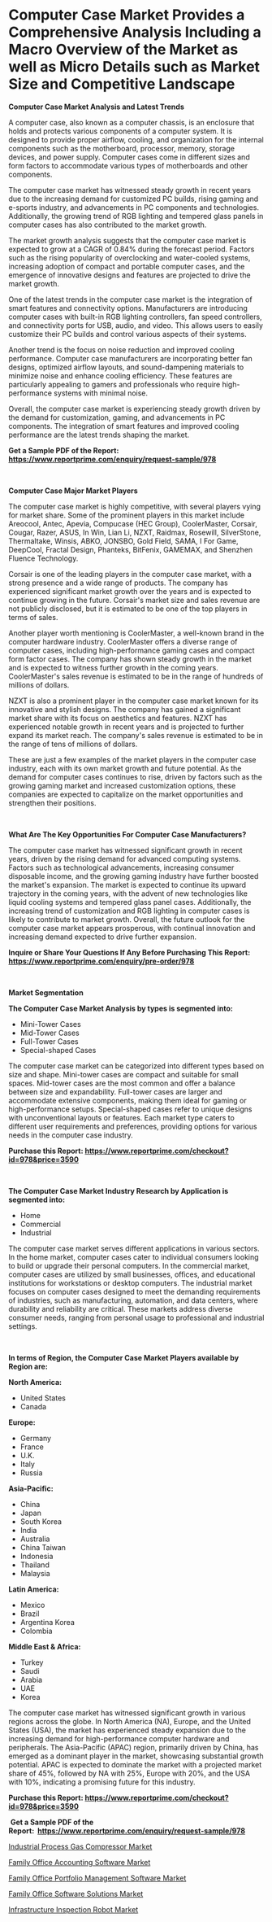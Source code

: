 <p><h1>Computer Case Market Provides a Comprehensive Analysis Including a Macro Overview of the Market as well as Micro Details such as Market Size and Competitive Landscape</h1></p><p><strong>Computer Case Market Analysis and Latest Trends</strong></p>
<p><p>A computer case, also known as a computer chassis, is an enclosure that holds and protects various components of a computer system. It is designed to provide proper airflow, cooling, and organization for the internal components such as the motherboard, processor, memory, storage devices, and power supply. Computer cases come in different sizes and form factors to accommodate various types of motherboards and other components.</p><p>The computer case market has witnessed steady growth in recent years due to the increasing demand for customized PC builds, rising gaming and e-sports industry, and advancements in PC components and technologies. Additionally, the growing trend of RGB lighting and tempered glass panels in computer cases has also contributed to the market growth.</p><p>The market growth analysis suggests that the computer case market is expected to grow at a CAGR of 0.84% during the forecast period. Factors such as the rising popularity of overclocking and water-cooled systems, increasing adoption of compact and portable computer cases, and the emergence of innovative designs and features are projected to drive the market growth.</p><p>One of the latest trends in the computer case market is the integration of smart features and connectivity options. Manufacturers are introducing computer cases with built-in RGB lighting controllers, fan speed controllers, and connectivity ports for USB, audio, and video. This allows users to easily customize their PC builds and control various aspects of their systems.</p><p>Another trend is the focus on noise reduction and improved cooling performance. Computer case manufacturers are incorporating better fan designs, optimized airflow layouts, and sound-dampening materials to minimize noise and enhance cooling efficiency. These features are particularly appealing to gamers and professionals who require high-performance systems with minimal noise.</p><p>Overall, the computer case market is experiencing steady growth driven by the demand for customization, gaming, and advancements in PC components. The integration of smart features and improved cooling performance are the latest trends shaping the market.</p></p>
<p><strong>Get a Sample PDF of the Report:&nbsp; <a href="https://www.reportprime.com/enquiry/request-sample/978">https://www.reportprime.com/enquiry/request-sample/978</a></strong></p>
<p>&nbsp;</p>
<p><strong>Computer Case Major Market Players</strong></p>
<p><p>The computer case market is highly competitive, with several players vying for market share. Some of the prominent players in this market include Areocool, Antec, Apevia, Compucase (HEC Group), CoolerMaster, Corsair, Cougar, Razer, ASUS, In Win, Lian Li, NZXT, Raidmax, Rosewill, SilverStone, Thermaltake, Winsis, ABKO, JONSBO, Gold Field, SAMA, I For Game, DeepCool, Fractal Design, Phanteks, BitFenix, GAMEMAX, and Shenzhen Fluence Technology.</p><p>Corsair is one of the leading players in the computer case market, with a strong presence and a wide range of products. The company has experienced significant market growth over the years and is expected to continue growing in the future. Corsair's market size and sales revenue are not publicly disclosed, but it is estimated to be one of the top players in terms of sales.</p><p>Another player worth mentioning is CoolerMaster, a well-known brand in the computer hardware industry. CoolerMaster offers a diverse range of computer cases, including high-performance gaming cases and compact form factor cases. The company has shown steady growth in the market and is expected to witness further growth in the coming years. CoolerMaster's sales revenue is estimated to be in the range of hundreds of millions of dollars.</p><p>NZXT is also a prominent player in the computer case market known for its innovative and stylish designs. The company has gained a significant market share with its focus on aesthetics and features. NZXT has experienced notable growth in recent years and is projected to further expand its market reach. The company's sales revenue is estimated to be in the range of tens of millions of dollars.</p><p>These are just a few examples of the market players in the computer case industry, each with its own market growth and future potential. As the demand for computer cases continues to rise, driven by factors such as the growing gaming market and increased customization options, these companies are expected to capitalize on the market opportunities and strengthen their positions.</p></p>
<p>&nbsp;</p>
<p><strong>What Are The Key Opportunities For Computer Case Manufacturers?</strong></p>
<p><p>The computer case market has witnessed significant growth in recent years, driven by the rising demand for advanced computing systems. Factors such as technological advancements, increasing consumer disposable income, and the growing gaming industry have further boosted the market's expansion. The market is expected to continue its upward trajectory in the coming years, with the advent of new technologies like liquid cooling systems and tempered glass panel cases. Additionally, the increasing trend of customization and RGB lighting in computer cases is likely to contribute to market growth. Overall, the future outlook for the computer case market appears prosperous, with continual innovation and increasing demand expected to drive further expansion.</p></p>
<p><strong>Inquire or Share Your Questions If Any Before Purchasing This Report: <a href="https://www.reportprime.com/enquiry/pre-order/978">https://www.reportprime.com/enquiry/pre-order/978</a></strong></p>
<p>&nbsp;</p>
<p><strong>Market Segmentation</strong></p>
<p><strong>The Computer Case Market Analysis by types is segmented into:</strong></p>
<p><ul><li>Mini-Tower Cases</li><li>Mid-Tower Cases</li><li>Full-Tower Cases</li><li>Special-shaped Cases</li></ul></p>
<p><p>The computer case market can be categorized into different types based on size and shape. Mini-tower cases are compact and suitable for small spaces. Mid-tower cases are the most common and offer a balance between size and expandability. Full-tower cases are larger and accommodate extensive components, making them ideal for gaming or high-performance setups. Special-shaped cases refer to unique designs with unconventional layouts or features. Each market type caters to different user requirements and preferences, providing options for various needs in the computer case industry.</p></p>
<p><strong>Purchase this Report:&nbsp;<a href="https://www.reportprime.com/checkout?id=978&price=3590">https://www.reportprime.com/checkout?id=978&price=3590</a></strong></p>
<p>&nbsp;</p>
<p><strong>The Computer Case Market Industry Research by Application is segmented into:</strong></p>
<p><ul><li>Home</li><li>Commercial</li><li>Industrial</li></ul></p>
<p><p>The computer case market serves different applications in various sectors. In the home market, computer cases cater to individual consumers looking to build or upgrade their personal computers. In the commercial market, computer cases are utilized by small businesses, offices, and educational institutions for workstations or desktop computers. The industrial market focuses on computer cases designed to meet the demanding requirements of industries, such as manufacturing, automation, and data centers, where durability and reliability are critical. These markets address diverse consumer needs, ranging from personal usage to professional and industrial settings.</p></p>
<p>&nbsp;</p>
<p><strong>In terms of Region, the Computer Case Market Players available by Region are:</strong></p>
<p>
    <p> <strong> North America: </strong>
        <ul>
            <li>United States</li>
            <li>Canada</li>
        </ul>
        </p> 
    <p> <strong> Europe: </strong>
        <ul>
            <li>Germany</li>
            <li>France</li>
            <li>U.K.</li>
            <li>Italy</li>
            <li>Russia</li>
        </ul>
        </p> 
    <p> <strong> Asia-Pacific: </strong>
        <ul>
            <li>China</li>
            <li>Japan</li>
            <li>South Korea</li>
            <li>India</li>
            <li>Australia</li>
            <li>China Taiwan</li>
            <li>Indonesia</li>
            <li>Thailand</li>
            <li>Malaysia</li>
        </ul>
        </p> 
    <p> <strong> Latin America: </strong>
        <ul>
            <li>Mexico</li>
            <li>Brazil</li>
            <li>Argentina Korea</li>
            <li>Colombia</li>
        </ul>
        </p> 
    <p> <strong> Middle East & Africa: </strong>
        <ul>
            <li>Turkey</li>
            <li>Saudi</li>
            <li>Arabia</li>
            <li>UAE</li>
            <li>Korea</li>
        </ul>
    </p>
    </p>
<p><p>The computer case market has witnessed significant growth in various regions across the globe. In North America (NA), Europe, and the United States (USA), the market has experienced steady expansion due to the increasing demand for high-performance computer hardware and peripherals. The Asia-Pacific (APAC) region, primarily driven by China, has emerged as a dominant player in the market, showcasing substantial growth potential. APAC is expected to dominate the market with a projected market share of 45%, followed by NA with 25%, Europe with 20%, and the USA with 10%, indicating a promising future for this industry.</p></p>
<p><strong>Purchase this Report: <a href="https://www.reportprime.com/checkout?id=978&price=3590">https://www.reportprime.com/checkout?id=978&price=3590</a></strong></p>
<p>&nbsp;<strong>Get a Sample PDF of the Report:&nbsp;&nbsp;<a href="https://www.reportprime.com/enquiry/request-sample/978">https://www.reportprime.com/enquiry/request-sample/978</a></strong></p>
<p><strong></strong></p>
<p><p><a href="https://github.com/ChiragRP21/Market-Research-Report-List-2/blob/main/industrial-process-gas-compressor-market.md">Industrial Process Gas Compressor Market</a></p><p><a href="https://medium.com/@elzaziemann1943/family-office-accounting-software-market-analysis-its-cagr-market-segmentation-and-global-570604fc6e05">Family Office Accounting Software Market</a></p><p><a href="https://medium.com/@elzaziemann1943/family-office-portfolio-management-software-nbsp-market-focuses-on-market-share-size-and-projected-53c534bdd6e2">Family Office Portfolio Management Software Market</a></p><p><a href="https://medium.com/@elzaziemann1943/family-office-software-solutions-market-insight-market-trends-growth-forecasted-from-2023-to-e0f3da89062b">Family Office Software Solutions Market</a></p><p><a href="https://github.com/Chiragrp22/Market-Research-Report-List-2/blob/main/infrastructure-inspection-robot-market.md">Infrastructure Inspection Robot Market</a></p></p>